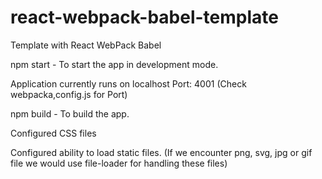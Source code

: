 # react-webpack-babel-template
Template with React WebPack Babel

npm start - To start the app in development mode.

Application currently runs on localhost Port: 4001 (Check webpacka,config.js for Port)


npm build - To build the app.

Configured CSS files

Configured ability to load static files. (If we encounter png, svg, jpg or gif file we would use file-loader for handling these files)


